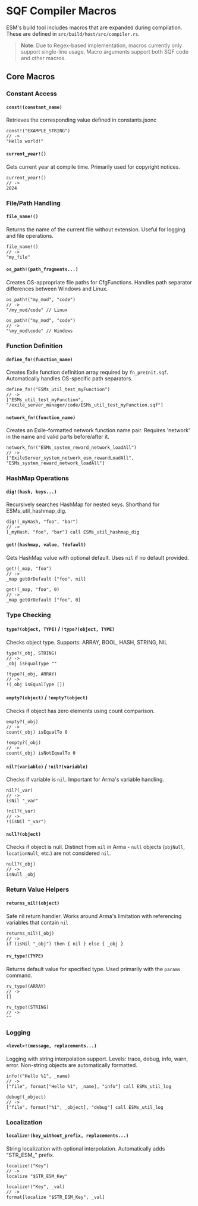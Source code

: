 # SQF Compiler Macros

ESM's build tool includes macros that are expanded during compilation. These are defined in `src/build/host/src/compiler.rs`.

> **Note**: Due to Regex-based implementation, macros currently only support single-line usage.
> Macro arguments support both SQF code and other macros.

## Core Macros

### Constant Access
#### `const!(constant_name)`
Retrieves the corresponding value defined in constants.jsonc
```sqf
const!("EXAMPLE_STRING")
// ->
"Hello world!"
```

#### `current_year!()`
Gets current year at compile time. Primarily used for copyright notices.
```sqf
current_year!()
// ->
2024
```

### File/Path Handling
#### `file_name!()`
Returns the name of the current file without extension. Useful for logging and file operations.
```sqf
file_name!()
// ->
"my_file"
```

#### `os_path!(path_fragments...)`
Creates OS-appropriate file paths for CfgFunctions. Handles path separator differences between Windows and Linux.
```sqf
os_path!("my_mod", "code")
// ->
"/my_mod/code" // Linux

os_path!("my_mod", "code")
// ->
"\my_mod\code" // Windows
```

### Function Definition
#### `define_fn!(function_name)`
Creates Exile function definition array required by `fn_preInit.sqf`. Automatically handles OS-specific path separators.
```sqf
define_fn!("ESMs_util_test_myFunction")
// ->
["ESMs_util_test_myFunction", "/exile_server_manager/code/ESMs_util_test_myFunction.sqf"]
```

#### `network_fn!(function_name)`
Creates an Exile-formatted network function name pair. Requires 'network' in the name and valid parts before/after it.
```sqf
network_fn!("ESMs_system_reward_network_loadAll")
// ->
["ExileServer_system_network_esm_rewardLoadAll", "ESMs_system_reward_network_loadAll"]
```

### HashMap Operations
#### `dig!(hash, keys...)`
Recursively searches HashMap for nested keys. Shorthand for ESMs_util_hashmap_dig.
```sqf
dig!(_myHash, "foo", "bar")
// ->
[_myHash, "foo", "bar"] call ESMs_util_hashmap_dig
```

#### `get!(hashmap, value, ?default)`
Gets HashMap value with optional default. Uses `nil` if no default provided.
```sqf
get!(_map, "foo")
// ->
_map getOrDefault ["foo", nil]

get!(_map, "foo", 0)
// ->
_map getOrDefault ["foo", 0]
```

### Type Checking
#### `type?(object, TYPE)` / `!type?(object, TYPE)`
Checks object type. Supports: ARRAY, BOOL, HASH, STRING, NIL
```sqf
type?(_obj, STRING)
// ->
_obj isEqualType ""

!type?(_obj, ARRAY)
// ->
!(_obj isEqualType [])
```

#### `empty?(object)` / `!empty?(object)`
Checks if object has zero elements using count comparison.
```sqf
empty?(_obj)
// ->
count(_obj) isEqualTo 0

!empty?(_obj)
// ->
count(_obj) isNotEqualTo 0
```

#### `nil?(variable)` / `!nil?(variable)`
Checks if variable is `nil`. Important for Arma's variable handling.
```sqf
nil?(_var)
// ->
isNil "_var"

!nil?(_var)
// ->
!(isNil "_var")
```

#### `null?(object)`
Checks if object is null. Distinct from `nil` in Arma - `null` objects (`objNull`, `locationNull`, etc.) are not considered `nil`.
```sqf
null?(_obj)
// ->
isNull _obj
```

### Return Value Helpers
#### `returns_nil!(object)`
Safe nil return handler. Works around Arma's limitation with referencing variables that contain `nil`
```sqf
returns_nil!(_obj)
// ->
if (isNil "_obj") then { nil } else { _obj }
```

#### `rv_type!(TYPE)`
Returns default value for specified type. Used primarily with the `params` command.
```sqf
rv_type!(ARRAY)
// ->
[]

rv_type!(STRING)
// ->
""
```

### Logging
#### `<level>!(message, replacements...)`
Logging with string interpolation support. Levels: trace, debug, info, warn, error.
Non-string objects are automatically formatted.
```sqf
info!("Hello %1", _name)
// ->
["file", format["Hello %1", _name], "info"] call ESMs_util_log

debug!(_object)
// ->
["file", format["%1", _object], "debug"] call ESMs_util_log
```

### Localization
#### `localize!(key_without_prefix, replacements...)`
String localization with optional interpolation. Automatically adds "STR_ESM_" prefix.
```sqf
localize!("Key")
// ->
localize "$STR_ESM_Key"

localize!("Key", _val)
// ->
format[localize "$STR_ESM_Key", _val]
```
